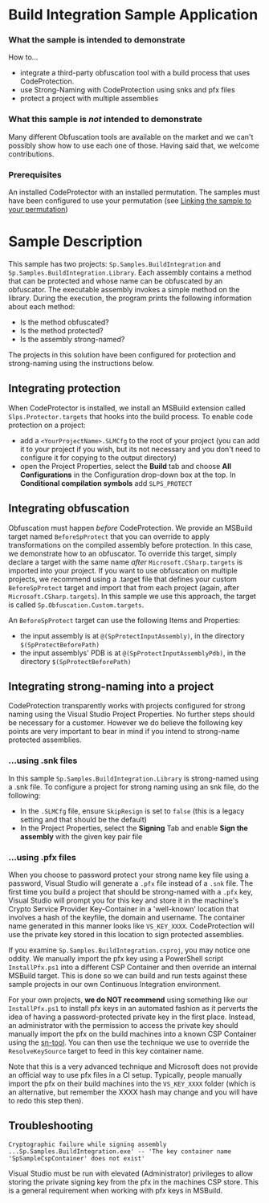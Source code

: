# Build Integration Sample Application

### What the sample is intended to demonstrate
How to...
* integrate a third-party obfuscation tool with a build process that uses CodeProtection. 
* use Strong-Naming with CodeProtection using snks and pfx files
* protect a project with multiple assemblies

### What this sample is *not* intended to demonstrate 

Many different Obfuscation tools are available on the market and we can't possibly show how to use each one of those. Having said that, we welcome contributions. 

### Prerequisites

An installed CodeProtector with an installed permutation. The samples must have been configured to use your permutation (see [Linking the sample to your permutation](https://github.com/SoftwarePotential/samples#1-linking-the-sample-to-your-permutation))


# Sample Description

This sample has two projects: <code>Sp.Samples.BuildIntegration</code> and <code>Sp.Samples.BuildIntegration.Library</code>. Each assembly contains a method that can be protected and whose name can be obfuscated by an obfuscator. The executable assembly invokes a simple method on the library. During the execution, the program prints the following information about each method:
* Is the method obfuscated?
* Is the method protected?
* Is the assembly strong-named?

The projects in this solution have been configured for protection and strong-naming using the instructions below.

## Integrating protection
When CodeProtector is installed, we install an MSBuild extension called `Slps.Protector.targets` that hooks into the build process. To enable code protection on a project:
* add a `<YourProjectName>.SLMCfg` to the root of your project (you can add it to your project if you wish, but its not necessary and you don't need to configure it for copying to the output directory)
* open the Project Properties, select the **Build** tab and choose **All Configurations** in the Configuration drop-down box at the top. In **Conditional compilation symbols** add `SLPS_PROTECT`

## Integrating obfuscation
Obfuscation must happen _before_ CodeProtection. We provide an MSBuild target named `BeforeSpProtect` that you can override to apply transformations on the compiled assembly before protection. In this case, we demonstrate how to an obfuscator. To override this target, simply declare a target with the same name _after_ `Microsoft.CSharp.targets` is imported into your project. If you want to use obfuscation on multiple projects, we recommend using a .target file that defines your custom `BeforeSpProtect` target and import that from each project (again, after `Microsoft.CSharp.targets`). In this sample we use this approach, the target is called `Sp.Obfuscation.Custom.targets`. 

An `BeforeSpProtect` target can use the following Items and Properties:
* the input assembly is at `@(SpProtectInputAssembly)`, in the directory `$(SpProtectBeforePath)`
* the input assemblys' PDB is at `@(SpProtectInputAssemblyPdb)`, in the directory `$(SpProtectBeforePath)`

## Integrating strong-naming into a project

CodeProtection transparently works with projects configured for strong naming using the Visual Studio Project Properties. No further steps should be necessary for a customer. However we do believe the following key points are very important to bear in mind if you intend to strong-name protected assemblies.

### ...using .snk files
In this sample `Sp.Samples.BuildIntegration.Library` is strong-named using a .snk file. To configure a project for strong naming using an snk file, do the following:

* In the `.SLMCfg` file, ensure `SkipResign` is set to `false` (this is a legacy setting and that should be the default)
* In the Project Properties, select the **Signing** Tab and enable **Sign the assembly** with the given key pair file

### ...using .pfx files
When you choose to password protect your strong name key file using a password, Visual Studio will generate a `.pfx` file instead of a `.snk` file. The first time you build a project that should be strong-named with a `.pfx` key, Visual Studio will prompt you for this key and store it in the machine's Crypto Service Provider Key-Container in a 'well-known' location that involves a hash of the keyfile, the domain and username. The container name generated in this manner looks like `VS_KEY_XXXX`. CodeProtection will use the private key stored in this location to sign protected assemblies.

If you examine `Sp.Samples.BuildIntegration.csproj`, you may notice one oddity. We manually import the pfx key using a PowerShell script `InstallPfx.ps1` into a different CSP Container and then override an internal MSBuild target. This is done so we can build and run tests against these sample projects in our own Continuous Integration environment.

For your own projects, **we do NOT recommend** using something like our `InstallPfx.ps1` to install pfx keys in an automated fashion as it perverts the idea of having a password-protected private key in the first place. Instead, an administrator with the permission to access the private key should manually import the pfx on the build machines into a known CSP Container using the [sn-tool](http://msdn.microsoft.com/en-us/library/k5b5tt23(v=vs.110).aspx). You can then use the technique we use to override the `ResolveKeySource` target to feed in this key container name. 

Note that this is a very advanced technique and Microsoft does not provide an official way to use pfx files in a CI setup. Typically, people manually import the pfx on their build machines into the `VS_KEY_XXXX` folder (which is an alternative, but remember the XXXX hash may change and you will have to redo this step then). 

## Troubleshooting

<code>Cryptographic failure while signing assembly ...Sp.Samples.BuildIntegration.exe' -- 'The key container name 'SpSampleCspContainer' does not exist'</code>

Visual Studio must be run with elevated (Administrator) privileges to allow storing the private signing key from the pfx in the machines CSP store. This is a general requirement when working with pfx keys in MSBuild.